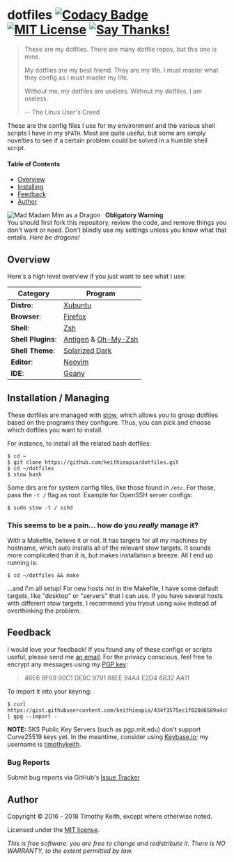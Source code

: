 # dotfiles [ ![Codacy Badge](https://api.codacy.com/project/badge/Grade/45075b8bb6664b8c82e1b5d1f707fe7c)](https://www.codacy.com/app/timothykeith/dotfiles) [![MIT License](https://img.shields.io/github/license/keithieopia/dotfiles.svg)](https://github.com/keithieopia/dotfiles/blob/master/LICENSE) [![Say Thanks!](https://img.shields.io/badge/Say%20Thanks-!-1EAEDB.svg)](https://saythanks.io/to/keithieopia)

> These are my dotfiles. There are many dotfile repos, but this one is mine.
>
> My dotfiles are my best friend. They are my life. I must master what 
> they config as I must master my life. 
>
> Without me, my dotfiles are useless. Without my dotfiles, I am useless.
>
> -- The Linux User's Creed

These are the config files I use for my environment and the various 
shell scripts I have in my `$PATH`. Most are quite useful, but some are 
simply novelties to see if a certain problem could be solved in a humble 
shell script.

#### Table of Contents
- [Overview](#overview)
- [Installing](#stow)
- [Feedback](#feedback)
- [Author](#author)

<img alt="Mad Madam Mim as a Dragon" style="padding-right: 8px" align="left" src="https://raw.githubusercontent.com/keithieopia/dotfiles/master/.readme-assets/mad_madam_min.png">

**Obligatory Warning**  
You should first fork this repository, review the code, and remove 
things you don't want or need. Don't blindly use my settings unless you 
know what that entails. *Here be dragons!*

## Overview
<a name="overview"></a>
Here's a high level overview if you just want to see what I use:

| Category           | Program                                                                              |
| ------------------ | ------------------------------------------------------------------------------------ |
| **Distro**:        | [Xubuntu](https://xubuntu.org/)                                                      |
| **Browser**:       | [Firefox](https://www.mozilla.org/en-US/firefox/new/)                                |
| **Shell**:         | [Zsh](http://zsh.sourceforge.net/)                                                   |
| **Shell Plugins**: | [Antigen](http://antigen.sharats.me/) & [Oh-My-Zsh](http://ohmyz.sh/)                |
| **Shell Theme**:   | [Solarized Dark](https://ethanschoonover.com/solarized/)                             |
| **Editor**:        | [Neovim](https://neovim.io/)                                                         |
| **IDE**:           | [Geany](https://www.geany.org/)                                                      |

## Installation / Managing
<a name="stow"></a>
These dotfiles are managed with [stow](http://www.gnu.org/software/stow/), 
which allows you to group dotfiles based on the programs they configure. 
Thus, you can pick and choose which dotfiles you want to install.  

For instance, to install all the related bash dotfiles:

```console
$ cd ~  
$ git clone https://github.com/keithieopia/dotfiles.git  
$ cd ~/dotfiles  
$ stow bash
```

Some dirs are for system config files, like those found in `/etc`. For 
those, pass the `-t /` flag as root. Example for OpenSSH server configs:

```console
$ sudo stow -t / sshd
```

### This seems to be a pain... how do you *really* manage it?

With a Makefile, believe it or not. It has targets for all my machines 
by hostname, which auto installs all of the relevant stow targets. It 
sounds more complicated than it is, but makes installation a breeze. All 
I end up running is:

```console
$ cd ~/dotfiles && make
```

...and I'm all setup! For new hosts not in the Makefile, I have some 
default targets, like "desktop" or "servers" that I can use. If you have 
several hosts with different stow targets, I recommend you tryout using 
`make` instead of overthinking the problem.


## Feedback
I would love your feedback! If you found any of these configs or scripts 
useful, please send me [an email](mailto:timothykeith@gmail.com). For 
the privacy conscious, feel free to encrypt any messages using my 
[PGP key](https://gist.githubusercontent.com/keithieopia/434f3575ec1f020d6589a4c01dc0847e/raw/2e0749f2966ff501ee28797a926229c081f7e652/timothykeith.pub.asc):

> 46E6 9F69 90C1 DE8C 9791 88EE 94A4 E2D4 *6B32 AA11*

To import it into your keyring:
```console
$ curl https://gist.githubusercontent.com/keithieopia/434f3575ec1f020d6589a4c01dc0847e/raw/2e0749f2966ff501ee28797a926229c081f7e652/timothykeith.pub.asc | gpg --import -
```

**NOTE:** SKS Public Key Servers (such as pgp.mit.edu) don't support 
Curve25519 keys yet. In the meantime, consider using 
[Keybase.io](https://keybase.io/); my username is [timothykeith](https://keybase.io/timothykeith).


### Bug Reports
Submit bug reports via GitHub's [Issue Tracker](https://github.com/keithieopia/dotfiles/issues)


## Author
Copyright &copy; 2016 - 2018 Timothy Keith, except where otherwise noted.

Licensed under the [MIT license](https://github.com/keithieopia/dotfiles/blob/master/LICENSE).

*This is free software: you are free to change and redistribute it. 
There is NO WARRANTY, to the extent permitted by law.*
